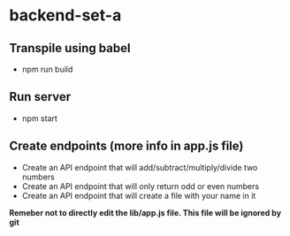 # backend-set-a

## Transpile using babel
* npm run build

## Run server
* npm start

## Create endpoints (more info in app.js file)
* Create an API endpoint that will add/subtract/multiply/divide two numbers
* Create an API endpoint that will only return odd or even numbers
* Create an API endpoint that will create a file with your name in it

__Remeber not to directly edit the lib/app.js file. This file will be ignored by git__